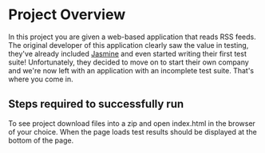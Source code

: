 # Project Overview

In this project you are given a web-based application that reads RSS feeds. The original developer of this application clearly saw the value in testing, they've already included [Jasmine](http://jasmine.github.io/) and even started writing their first test suite! Unfortunately, they decided to move on to start their own company and we're now left with an application with an incomplete test suite. That's where you come in.


## Steps required to successfully run 

To see project download files into a zip and open index.html in the browser of your choice. When the page loads test results should be displayed at the bottom of the page.



